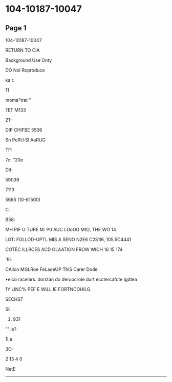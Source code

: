 # 104-10187-10047

## Page 1

104-10187-10047

RETURN TO CIA

Background Use Onty

DO Nol Roproduce

ka'r.

11

moma"trat "

?ET M133

21-

DIP CHIFBE 5506

Sn PeRU:Sl AaRUG

TF:

7c: "20e

DIt:

59039

7113

5685 (10-61500)

C.

B58:

MH PIF O TURE M: P0 AUC LOoOG MtO, THE WO 14

LOT: FOLLOD-UPTL MIS A SENO N2E6 C2S1I6, 105.5C4441

COTEC ILLRCES ACD OLAATION FROW WICH 16 15 174

'Ri.

CAilon MGLRoe FeLaoeUP ThiS Carer Dode

•elco racelars. dorstan do deruocrole durt ecctercafote lgdtea

1Y LINC% PEF E WILL IE FORTNCOHILG.

SECHST

Sii

1. 931

"".le?

1i.a

3O-

2 13 4 0

NetE

---

